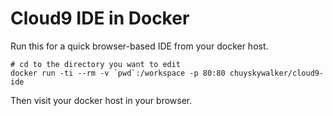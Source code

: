 # Cloud9 IDE in Docker

Run this for a quick browser-based IDE from your docker host.

```
# cd to the directory you want to edit
docker run -ti --rm -v `pwd`:/workspace -p 80:80 chuyskywalker/cloud9-ide
```

Then visit your docker host in your browser.
